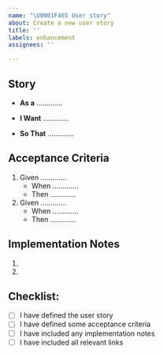 ```yaml
---
name: "\U0001F465 User story"
about: Create a new user story
title: ''
labels: enhancement
assignees: ''

---
```


## Story

- **As a** .............

- **I Want** .............

- **So That** .............

## Acceptance Criteria

1. Given .............
   - When .............
   - Then .............
2. Given .............
   - When .............
   - Then .............

## Implementation Notes

1.
2.

## Checklist:

- [ ] I have defined the user story
- [ ] I have defined some acceptance criteria
- [ ] I have included any implementation notes
- [ ] I have included all relevant links
